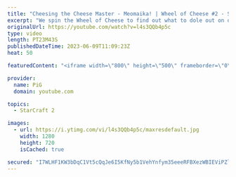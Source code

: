 ```yaml
---
title: "Cheesing the Cheese Master - Meomaika! | Wheel of Cheese #2 - StarCraft 2"
excerpt: "We spin the Wheel of Cheese to find out what to dole out on our unsuspecting StarCraft 2 ladder opponent. In this game we landed on Proxy Hatch against Meomaika, the Vietnamese Cheese Master! -- 🐷 Second Channel for Learning StarCraft 2: https://www.youtube.com/c/PiGRandom 🐷 Third Channel for Daily"
originalUrl: https://youtube.com/watch?v=l4s3QQb4p5c
type: video
length: PT23M43S
publishedDateTime: 2023-06-09T11:09:23Z
heat: 50

featuredContent: "<iframe width=\"800\" height=\"500\" frameborder=\"0\" src=\"https://www.youtube.com/embed/l4s3QQb4p5c\" allow=\"accelerometer; autoplay; encrypted-media; gyroscope; picture-in-picture\" allowfullscreen></iframe>"

provider:
  name: PiG
  domain: youtube.com

topics:
  - StarCraft 2

images:
  - url: https://i.ytimg.com/vi/l4s3QQb4p5c/maxresdefault.jpg
    width: 1280
    height: 720
    isCached: true

secured: "I7WLHF1KW3bDqC1Vt5cQqJe6I5KfNy5b1VehYnfym35eeeRFBXezWBIEViPZlp/1/l1h8Oufm6xf+m7L1pwC2ZaGonl/DcLcAILhB+NojcEg+tcxkIq7q5OQSQ1IQlG9XeY0btSDWmHhJo46e+tgmFVmlAi2ZsKECG1RcdxiTGqshE6wSy3KZ+xrb2nDeWAXA9Yeg7ilaO7VDKOO2GI8hMemhM6xkCPdk96goZgxVF1EcEH1oTVGEZmJg8Rjq0uJmLQluvmeEGYuj84P+UaoXmqpTy2Tt8uvTOhnNJptvYJzowcbuY7y7XoN/bqrPXqBhGcjbbUZWv25dJgxTtECvE/4QImKSmPY6JRSYlwjmE5HvsBu+KEDJEdhJMr+0kiv3PF5Q3VESnICjsNn3GS888zybgSeLnIGW8bfAAiAbTQ=;EHqN/2qF7FxcD1+/vrXdhg=="
---
```


